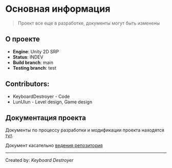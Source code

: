 # Основная информация 

> Проект все еще в разработке, документы могут быть изменены 

## О проекте 

- **Engine**: Unity 2D SRP
- **Status**: INDEV
- **Build branch**: main
- **Testing branch**: test

## Contributors:

- KeyboardDestroyer - Code
- LunUlun - Level design, Game design

## Документация проекта

Документы по процессу разработки и модификации проекта находятся [тут](Docs/MANUAL.md).

Документ касательно [ведения репозитория](CONTRIBUTING.md)

___

Created by: *Keyboard Destroyer*

